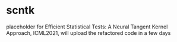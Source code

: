 # scntk
placeholder for Efficient Statistical Tests: A Neural Tangent Kernel Approach, ICML2021, will upload the refactored code in a few days
